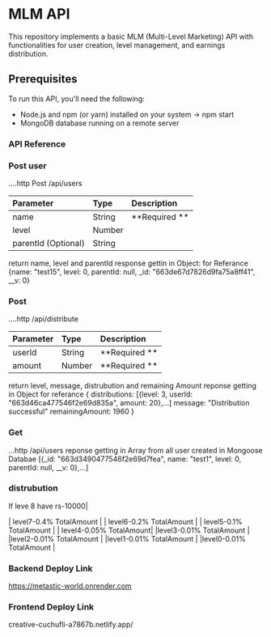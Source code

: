 # MLM API

This repository implements a basic MLM (Multi-Level Marketing) API with functionalities for user creation, level management, and earnings distribution.

## Prerequisites

To run this API, you'll need the following:

* Node.js and npm (or yarn) installed on your system -> npm start
* MongoDB database running on a remote server


### API Reference

### Post user
....http
Post /api/users

| Parameter          |   Type            |     Description   |
|:------------------ | :-----------------|:------------------|
|     name           | String            | **Required **     |
|     level          | Number            |      |
|parentId (Optional) | String            |                   |

return name, level and parentId
response gettin in Object: for Referance
{name: "test15", level: 0, parentId: null, _id: "663de67d7826d9fa75a8ff41", __v: 0}

### Post 
....http
/api/distribute

| Parameter          |   Type            |     Description   |
|:------------------ | :-----------------|:------------------|
|     userId           | String          | **Required **     |
|     amount          | Number           | **Required **     |

return level,  message, distrubution and remaining Amount
reponse getting in Object for referance
{
distributions: [{level: 3, userId: "663d46ca477546f2e69d835a", amount: 20},…]
message: "Distribution successful"
remainingAmount: 1960
}
### Get
...http
/api/users
reponse getting in Array from all user created in Mongoose Databae
[{_id: "663d3490477546f2e69d7fea", name: "test1", level: 0, parentId: null, __v: 0},…]


### distrubution
If leve 8 have  rs-10000|

| level7-0.4% TotalAmount |
| level6-0.2% TotalAmount |
| level5-0.1% TotalAmount |
| level4-0.05% TotalAmount|
|level3-0.01% TotalAmount |
|level2-0.01% TotalAmount |
|level1-0.01% TotalAmount |
|level0-0.01% TotalAmount |

### Backend Deploy Link
https://metastic-world.onrender.com

### Frontend Deploy Link
creative-cuchufli-a7867b.netlify.app/


